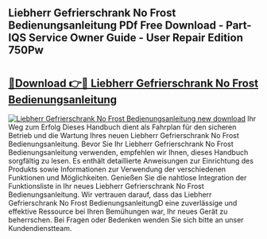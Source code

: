 ## Liebherr Gefrierschrank No Frost Bedienungsanleitung PDf Free Download - Part-IQS Service Owner Guide - User Repair Edition 750Pw

# <h2><a href="http://df0hga.blite.top/?on=Liebherr+Gefrierschrank+No+Frost+Bedienungsanleitung">🔗Download 👉🔴 Liebherr Gefrierschrank No Frost Bedienungsanleitung</a></h2>

[![Liebherr Gefrierschrank No Frost Bedienungsanleitung new download](https://i.imgur.com/lujVjoI.png)](http://df0hga.blite.top/?on=Liebherr+Gefrierschrank+No+Frost+Bedienungsanleitung)
Ihr Weg zum Erfolg Dieses Handbuch dient als Fahrplan für den sicheren Betrieb und die Wartung Ihres neuen Liebherr Gefrierschrank No Frost Bedienungsanleitung. Bevor Sie Ihr Liebherr Gefrierschrank No Frost Bedienungsanleitung verwenden, empfehlen wir Ihnen, dieses Handbuch sorgfältig zu lesen. Es enthält detaillierte Anweisungen zur Einrichtung des Produkts sowie Informationen zur Verwendung der verschiedenen Funktionen und Möglichkeiten. Genießen Sie die nahtlose Integration der Funktionsliste in Ihr neues Liebherr Gefrierschrank No Frost Bedienungsanleitung. Wir vertrauen darauf, dass das Liebherr Gefrierschrank No Frost BedienungsanleitungD eine zuverlässige und effektive Ressource bei Ihren Bemühungen war, Ihr neues Gerät zu beherrschen. Bei Fragen oder Bedenken wenden Sie sich bitte an unser Kundendienstteam.
